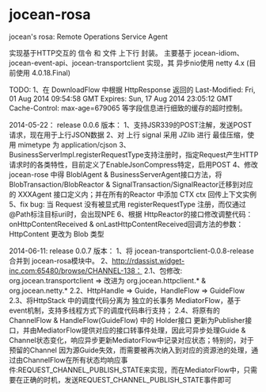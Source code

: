jocean-rosa
===========

jocean's rosa: Remote Operations Service Agent

实现基于HTTP交互的 信令 和 文件 上下行 封装。
主要基于 jocean-idiom、jocean-event-api、jocean-transportclient 实现，其 异步nio使用 netty 4.x (目前使用 4.0.18.Final)

TODO:
  1、在 DownloadFlow 中根据 HttpResponse 返回的
    Last-Modified: Fri, 01 Aug 2014 09:54:58 GMT
    Expires: Sun, 17 Aug 2014 23:05:12 GMT
    Cache-Control: max-age=679065
  等字段信息进行细致的缓存的超时控制。
  
2014-05-22： release 0.0.6 版本：
  1、支持JSR339的POST注解，发送POST请求，现在用于上行JSON数据
  2、对 上行 signal 采用 JZlib 进行 最佳压缩，使用 mimetype 为 application/cjson
  3、BusinessServerImpl.registerRequestType支持注册时，指定Request产生HTTP请求时的各类特性，目前定义了EnableJsonCompress特定，启用POST
  4、修改 jocean-rose 中得 BloblAgent & BusinessServerAgent接口方法，将BlobTransaction/BlobReactor & SignalTransaction/SignalReactor迁移到对应的 XXXAgent 接口定义内；并在所有的Reactor 中添加 CTX ctx 回传上下文实例
  5、fix bug: 当 Request 没有被显式用 registerRequestType 注册，而仅通过 @Path标注目标uri时，会出现NPE
  6、根据 HttpReactor的接口修改调整代码：onHttpContentReceived & onLastHttpContentReceived回调方法的参数：HttpContent 更改为 Blob 类型

2014-06-11:  release 0.0.7 版本：
  1、将 jocean-transportclient-0.0.8-release 合并到 jocean-rosa模块中。
  2、http://rdassist.widget-inc.com:65480/browse/CHANNEL-138：
     2.1、包修改: org.jocean.transportclient => 改进为 org.jocean.httpclient.* & org.jocean.netty.*
     2.2、HttpHandle => Guide，HandleFlow => GuideFlow
     2.3、将HttpStack 中的调度代码分离为 独立的长事务 MediatorFlow，基于event机制，支持多线程方式下的调度代码串行支持；
     2.4、将原有的 ChannelFlow & HandleFlow(GuideFlow) 中的 Holder接口 更新为Publisher接口，并由MediatorFlow提供对应的接口转事件处理，因此可异步处理Guide & Channel状态变化，响应异步更新MediatorFlow中记录对应状态；特别的，对于预留的Channel 因为源Guide失效，而需要被再次纳入到对应的资源池的处理，通过由ChannelFlow在所有状态均响应事件:REQUEST_CHANNEL_PUBLISH_STATE来实现，而在MediatorFlow中，只需要在正确的时机，发送REQUEST_CHANNEL_PUBLISH_STATE事件即可
